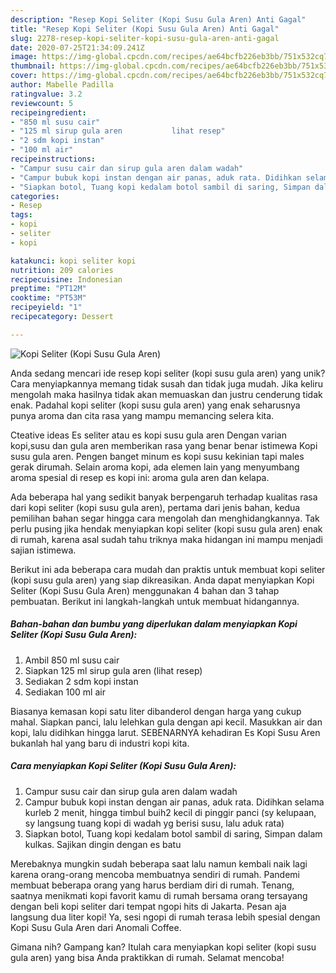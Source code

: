 ```yaml
---
description: "Resep Kopi Seliter (Kopi Susu Gula Aren) Anti Gagal"
title: "Resep Kopi Seliter (Kopi Susu Gula Aren) Anti Gagal"
slug: 2278-resep-kopi-seliter-kopi-susu-gula-aren-anti-gagal
date: 2020-07-25T21:34:09.241Z
image: https://img-global.cpcdn.com/recipes/ae64bcfb226eb3bb/751x532cq70/kopi-seliter-kopi-susu-gula-aren-foto-resep-utama.jpg
thumbnail: https://img-global.cpcdn.com/recipes/ae64bcfb226eb3bb/751x532cq70/kopi-seliter-kopi-susu-gula-aren-foto-resep-utama.jpg
cover: https://img-global.cpcdn.com/recipes/ae64bcfb226eb3bb/751x532cq70/kopi-seliter-kopi-susu-gula-aren-foto-resep-utama.jpg
author: Mabelle Padilla
ratingvalue: 3.2
reviewcount: 5
recipeingredient:
- "850 ml susu cair"
- "125 ml sirup gula aren           lihat resep"
- "2 sdm kopi instan"
- "100 ml air"
recipeinstructions:
- "Campur susu cair dan sirup gula aren dalam wadah"
- "Campur bubuk kopi instan dengan air panas, aduk rata. Didihkan selama kurleb 2 menit, hingga timbul buih2 kecil di pinggir panci (sy kelupaan, sy langsung tuang kopi di wadah yg berisi susu, lalu aduk rata)"
- "Siapkan botol, Tuang kopi kedalam botol sambil di saring, Simpan dalam kulkas. Sajikan dingin dengan es batu"
categories:
- Resep
tags:
- kopi
- seliter
- kopi

katakunci: kopi seliter kopi 
nutrition: 209 calories
recipecuisine: Indonesian
preptime: "PT12M"
cooktime: "PT53M"
recipeyield: "1"
recipecategory: Dessert

---
```



![Kopi Seliter (Kopi Susu Gula Aren)](https://img-global.cpcdn.com/recipes/ae64bcfb226eb3bb/751x532cq70/kopi-seliter-kopi-susu-gula-aren-foto-resep-utama.jpg)

Anda sedang mencari ide resep kopi seliter (kopi susu gula aren) yang unik? Cara menyiapkannya memang tidak susah dan tidak juga mudah. Jika keliru mengolah maka hasilnya tidak akan memuaskan dan justru cenderung tidak enak. Padahal kopi seliter (kopi susu gula aren) yang enak seharusnya punya aroma dan cita rasa yang mampu memancing selera kita.

Cteative ideas Es seliter atau es kopi susu gula aren Dengan varian kopi,susu dan gula aren memberikan rasa yang benar benar istimewa Kopi susu gula aren. Pengen banget minum es kopi susu kekinian tapi males gerak dirumah. Selain aroma kopi, ada elemen lain yang menyumbang aroma spesial di resep es kopi ini: aroma gula aren dan kelapa.

Ada beberapa hal yang sedikit banyak berpengaruh terhadap kualitas rasa dari kopi seliter (kopi susu gula aren), pertama dari jenis bahan, kedua pemilihan bahan segar hingga cara mengolah dan menghidangkannya. Tak perlu pusing jika hendak menyiapkan kopi seliter (kopi susu gula aren) enak di rumah, karena asal sudah tahu triknya maka hidangan ini mampu menjadi sajian istimewa.


Berikut ini ada beberapa cara mudah dan praktis untuk membuat kopi seliter (kopi susu gula aren) yang siap dikreasikan. Anda dapat menyiapkan Kopi Seliter (Kopi Susu Gula Aren) menggunakan 4 bahan dan 3 tahap pembuatan. Berikut ini langkah-langkah untuk membuat hidangannya.

<!--inarticleads1-->

##### Bahan-bahan dan bumbu yang diperlukan dalam menyiapkan Kopi Seliter (Kopi Susu Gula Aren):

1. Ambil 850 ml susu cair
1. Siapkan 125 ml sirup gula aren           (lihat resep)
1. Sediakan 2 sdm kopi instan
1. Sediakan 100 ml air


Biasanya kemasan kopi satu liter dibanderol dengan harga yang cukup mahal. Siapkan panci, lalu lelehkan gula dengan api kecil. Masukkan air dan kopi, lalu didihkan hingga larut. SEBENARNYA kehadiran Es Kopi Susu Aren bukanlah hal yang baru di industri kopi kita. 

<!--inarticleads2-->

##### Cara menyiapkan Kopi Seliter (Kopi Susu Gula Aren):

1. Campur susu cair dan sirup gula aren dalam wadah
1. Campur bubuk kopi instan dengan air panas, aduk rata. Didihkan selama kurleb 2 menit, hingga timbul buih2 kecil di pinggir panci (sy kelupaan, sy langsung tuang kopi di wadah yg berisi susu, lalu aduk rata)
1. Siapkan botol, Tuang kopi kedalam botol sambil di saring, Simpan dalam kulkas. Sajikan dingin dengan es batu


Merebaknya mungkin sudah beberapa saat lalu namun kembali naik lagi karena orang-orang mencoba membuatnya sendiri di rumah. Pandemi membuat beberapa orang yang harus berdiam diri di rumah. Tenang, saatnya menikmati kopi favorit kamu di rumah bersama orang tersayang dengan beli kopi seliter dari tempat ngopi hits di Jakarta. Pesan aja langsung dua liter kopi! Ya, sesi ngopi di rumah terasa lebih spesial dengan Kopi Susu Gula Aren dari Anomali Coffee. 

Gimana nih? Gampang kan? Itulah cara menyiapkan kopi seliter (kopi susu gula aren) yang bisa Anda praktikkan di rumah. Selamat mencoba!
